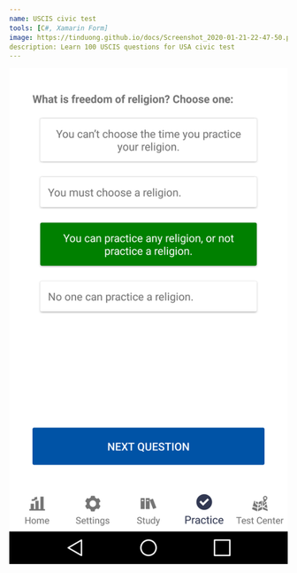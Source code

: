 ```yaml
---
name: USCIS civic test
tools: [C#, Xamarin Form]
image: https://tinduong.github.io/docs/Screenshot_2020-01-21-22-47-50.png
description: Learn 100 USCIS questions for USA civic test
---
```



![](..\assets\images\Screenshot_2021-10-20-16-19-50.png)